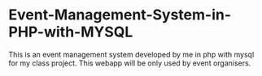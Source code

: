 # Event-Management-System-in-PHP-with-MYSQL
This is an event management system developed by me in php with mysql for my class project.
This webapp will be only used by event organisers.
